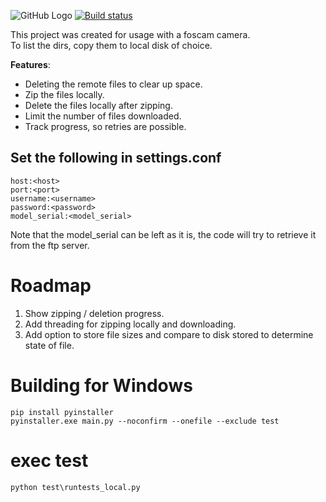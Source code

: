 ![GitHub Logo](https://travis-ci.org/dutchbot/FoscamBackupper.svg?branch=master)
[![Build status](https://ci.appveyor.com/api/projects/status/pypbqfr3k08in3sq?svg=true)](https://ci.appveyor.com/project/dutchbot/foscambackupper)

This project was created for usage with a foscam camera.  
To list the dirs, copy them to local disk of choice.

**Features**:

* Deleting the remote files to clear up space.
* Zip the files locally.
* Delete the files locally after zipping.
* Limit the number of files downloaded.
* Track progress, so retries are possible.

## Set the following in settings.conf

```
host:<host>  
port:<port> 
username:<username>  
password:<password> 
model_serial:<model_serial>
```
Note that the model_serial can be left as it is, the code will try to retrieve it from the ftp server.

# Roadmap
1. Show zipping / deletion progress.
2. Add threading for zipping locally and downloading.
3. Add option to store file sizes and compare to disk stored to determine state of file.

# Building for Windows
```
pip install pyinstaller
pyinstaller.exe main.py --noconfirm --onefile --exclude test
```

# exec test

`python test\runtests_local.py`

